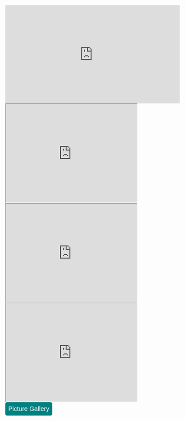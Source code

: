 <iframe width="560" height="315" src="http://www.youtube.com/embed/jGJuCrxH_pU" title="YouTube video player" frameborder="0" allow="accelerometer; autoplay; clipboard-write; encrypted-media; gyroscope; picture-in-picture" allowfullscreen></iframe>

<iframe width="420" height="315" 
src="https://youtu.be/Az-bu8otwlg">
</iframe>

<iframe width="420" height="315" 
src="https://youtu.be/9zAkSfzI590">
</iframe>

<iframe width="420" height="315" 
src="https://youtu.be/olN60aGeTjg">
</iframe>

<style type="text/css">
#submit {
 background-color: #008080;
 padding: .5em;
 -moz-border-radius: 5px;
 -webkit-border-radius: 5px;
 border-radius: 6px;
 color: #fff;
 align: center;
 font-size: 20px;
 text-decoration: none;
 border: none;
}
#submit:hover {
 border: none;
 background: orange;
 box-shadow: 0px 0px 1px #777;
}
</style>

<form>
<input id='submit' type="BUTTON" value="Picture Gallery" onclick="window.location.href='https://larguncw.github.io/PyRoboCar/pages/Gallery'">
</form>

<form>
<input id='submit' style="position: relative; left: 750px; bottom: 45px;" type="BUTTON" value="Homepage" onclick="window.location.href='https://larguncw.github.io/PyRoboCar/'">
</form>
